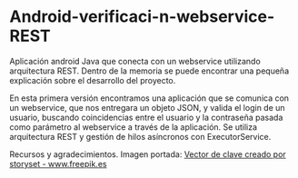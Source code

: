 # Android-verificaci-n-webservice-REST
Aplicación android Java que conecta con un webservice utilizando arquitectura REST.
Dentro de la memoria se puede encontrar una pequeña explicación sobre el desarrollo del proyecto.

En esta primera versión encontramos una aplicación que se comunica con un webservice, que nos entregara un objeto JSON, y valida el login de
un usuario, buscando coincidencias entre el usuario y la contraseña pasada como parámetro al webservice a través de la aplicación. Se utiliza
arquitectura REST y gestión de hilos asíncronos con ExecutorService.

Recursos y agradecimientos.
Imagen portada: <a href="https://www.freepik.es/vectores/clave">Vector de clave creado por storyset - www.freepik.es</a>
